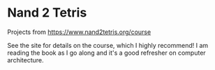 # Nand 2 Tetris

Projects from https://www.nand2tetris.org/course

See the site for details on the course, which I highly recommend! I am reading the book as I go along and it's a good refresher on computer architecture.

